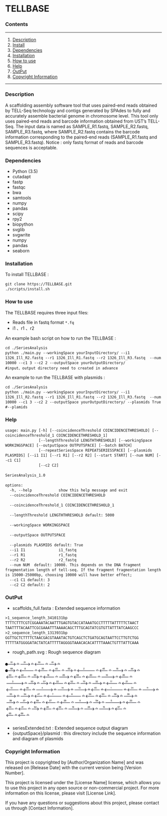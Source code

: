 # TELLBASE

###  Contents

------
1. [Description](#description)
2. [Install](#install)
3. [Dependencies](#dep)
4. [Installation](#install)
5. [How to use](#pipeline)
6. [Help](#help)
7. [OutPut](#output)
8. [Copyright Information](#liense)
------

### Description <a name=description></a>

A scaffolding assembly software tool that uses paired-end reads obtained by TELL-Seq technology and contigs generated by SPAdes to fully and accurately assemble bacterial genome in chromosome level.
This tool only uses paired-end reads and barcode information obtained from UST’s TELL-Seq. The input data is named as SAMPLE_R1.fastq, SAMPLE_R2.fastq, SAMPLE_R3.fastq, where SAMPLE_R2.fastq contains the barcode information corresponding to the paired-end reads (SAMPLE_R1.fastq and SAMPLE_R3.fastq).
Notice : only fastq format of reads and barcode sequences is acceptable.

### Dependencies <a name=dep></a>

* Python (3.5)
* cutadapt
* fastp  
* fastqc 
* bwa 
* samtools 
* numpy
* pandas
* scipy
* rpy2
* biopython
* svglib
* svgwrite
* numpy
* pandas
* seaborn

### Installation <a name=install></a>

To install TELLBASE :
```
git clone https://TELLBASE.git
./scripts/install.sh 
```



### How to use <a name=pipeline></a>

The TELLBASE requires three input files:
* Reads file in fastq format `*.fq` 
* i1 、r1 、r2

An example bash script on how to run the TELLBASE :
```
cd ./SeriesAnalysis
python ./main.py --workingSpace yourInputDirectory/ --i1 1326_Ill_R2.fastq --r1 1326_Ill_R1.fastq --r2 1326_Ill_R3.fastq  --num 10000 --c1 3 --c2 2 --outputSpace yourOutputDirectory/
#input、output directory need to created in advance
```
An example to run the TELLBASE with plasmids :
```
cd ./SeriesAnalysis
python ./main.py --workingSpace yourInputDirectory/ --i1 1326_Ill_R2.fastq --r1 1326_Ill_R1.fastq --r2 1326_Ill_R3.fastq  --num 10000 --c1 3 --c2 2 --outputSpace yourOutputDirectory/ --plasmids True
#--plamids 
```



### Help <a name=help></a>
```
usage: main.py [-h] [--coincidenceThreshold COINCIDENCETHRESHOLD] [--coincidenceThreshold_1 COINCIDENCETHRESHOLD_1]
               [--lengthThreshold LENGTHTHRESHOLD] [--workingSpace WORKINGSPACE] [--outputSpace OUTPUTSPACE] [--batch BATCH]
               [--repeatSeriesSpace REPEATSERIESSPACE] [--plasmids PLASMIDS] [--i1 I1] [--r1 R1] [--r2 R2] [--start START] [--num NUM] [--c1 C1]
               [--c2 C2]

SeriesAnalysis_1.0

options:
  -h, --help            show this help message and exit
  --coincidenceThreshold COINCIDENCETHRESHOLD
                        
  --coincidenceThreshold_1 COINCIDENCETHRESHOLD_1
                        
  --lengthThreshold LENGTHTHRESHOLD default: 5000
                        
  --workingSpace WORKINGSPACE
                        
  --outputSpace OUTPUTSPACE
                        
  --plasmids PLASMIDS default: True
  --i1 I1               i1_fastq
  --r1 R1               r1_fastq
  --r2 R2               r2_fastq
  --num NUM  default: 10000. This depends on the DNA fragment fragmentation length of tell-seq. If the fragment fragmentation length is 15000-25000bp, choosing 10000 will have better effect;
  --c1 C1 default: 3
  --c2 C2 default: 2
```
### OutPut<a name=help></a>
* scaffolds_full.fasta : Extended sequence information
```
>1_sequence_length_3410131bp
TTTTCTTTCGTCGGAAATACAATTTGAGTGTACCATAAATGCCTTTTTATTTTTCTAACT
TAATTTTACAATTCGCGAAATTTAAAACAGCTTTGCAGTATCGTGTTATTTATCAAGCCC
>2_sequence_length_1313931bp
GGTTGCTCTTTTCTAACGACGTAAATACTGTCAGCTCTGATGCAGTAATTCCTTGTCTGG
TTTTTATGGGGATACTATCATTTTTAGGGGTAAACACACATTTTAAACTGTTTATTCAAA
```
* rough_path.svg : Rough sequence diagram

![img.png](img.png)

* seriesExtended.txt : Extended sequence output diagram
* {outputSpace}/plasmid : this directory include  the sequence information and diagram of plasmids 
### Copyright Information<a name=license></a>
This project is copyrighted by [Author/Organization Name] and was released on [Release Date] with the current version being [Version Number].

This project is licensed under the [License Name] license, which allows you to use this project in any open source or non-commercial project. For more information on this license, please visit [License Link].

If you have any questions or suggestions about this project, please contact us through [Contact Information].



